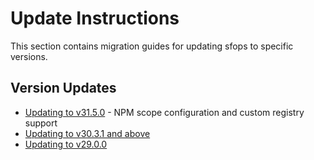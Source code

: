 # Update Instructions

This section contains migration guides for updating sfops to specific versions.

## Version Updates

- [Updating to v31.5.0](updating-to-v31.5.0.md) - NPM scope configuration and custom registry support
- [Updating to v30.3.1 and above](updating-to-v30.3.1-and-above.md)
- [Updating to v29.0.0](updating-to-v29.0.0.md)
